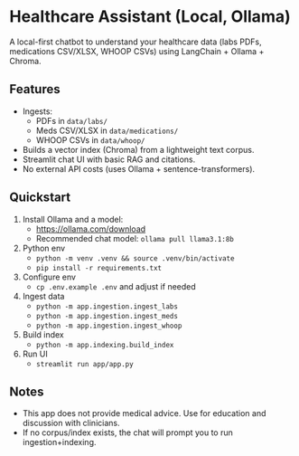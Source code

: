 # Healthcare Assistant (Local, Ollama)

A local-first chatbot to understand your healthcare data (labs PDFs, medications CSV/XLSX, WHOOP CSVs) using LangChain + Ollama + Chroma.

## Features
- Ingests:
  - PDFs in `data/labs/`
  - Meds CSV/XLSX in `data/medications/`
  - WHOOP CSVs in `data/whoop/`
- Builds a vector index (Chroma) from a lightweight text corpus.
- Streamlit chat UI with basic RAG and citations.
- No external API costs (uses Ollama + sentence-transformers).

## Quickstart
1. Install Ollama and a model:
   - https://ollama.com/download
   - Recommended chat model: `ollama pull llama3.1:8b`
2. Python env
   - `python -m venv .venv && source .venv/bin/activate`
   - `pip install -r requirements.txt`
3. Configure env
   - `cp .env.example .env` and adjust if needed
4. Ingest data
   - `python -m app.ingestion.ingest_labs`
   - `python -m app.ingestion.ingest_meds`
   - `python -m app.ingestion.ingest_whoop`
5. Build index
   - `python -m app.indexing.build_index`
6. Run UI
   - `streamlit run app/app.py`

## Notes
- This app does not provide medical advice. Use for education and discussion with clinicians.
- If no corpus/index exists, the chat will prompt you to run ingestion+indexing.
